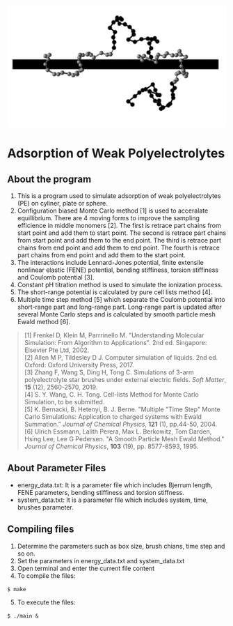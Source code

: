 
![Schmetical Diagram](https://github.com/wangshaoyun/Configurational-Bias-Monte-Carlo/blob/master/cylinder.png "Simulation System")
# Adsorption of Weak Polyelectrolytes
## About the program
1. This is a program used to simulate adsorption of weak polyelectrolytes (PE) on cyliner, plate or sphere.
2. Configuration biased Monte Carlo method [1] is used to acceralate equillibrium. There are 4 moving forms to improve the sampling efficience in middle monomers [2]. The first is retrace part chains from start point and add them to start point. The second is retrace part chains from start point and add them to the end point. The third is retrace part chains from end point and add them to end point. The fourth is retrace part chains from end point and add them to the start point.
3. The interactions include Lennard-Jones potential, finite extensile nonlinear elastic (FENE) potential, bending stiffiness, torsion stiffiness and Coulomb potential [3].
4. Constant pH titration method is used to simulate the ionization process.
5. The short-range potential is calculated by pure cell lists method [4].
6. Multiple time step method [5] which separate the Coulomb potential into short-range part and long-range part. Long-range part is updated after several Monte Carlo steps and is calculated by smooth particle mesh Ewald method [6].
>[1] Frenkel D, Klein M, Parrrinello M. "Understanding Molecular Simulation: From Algorithm to Applications". 2nd ed. Singapore: Elsevier Pte Ltd, 2002.  
>[2] Allen M P, Tildesley D J. Computer simulation of liquids. 2nd ed. Oxford: Oxford University Press, 2017.  
>[3] Zhang F, Wang S, Ding H, Tong C. Simulations of 3-arm polyelectrolyte star brushes under external electric fields. *Soft Matter*, **15** (12), 2560-2570, 2019.  
>[4] S. Y. Wang, C. H. Tong. Cell-lists Method for Monte Carlo Simulation, to be submitted.  
>[5] K. Bernacki, B. Hetenyi, B. J. Berne. "Multiple "Time Step" Monte Carlo Simulations: Application to charged systems with Ewald Summation." *Journal of Chemical Physics*, **121** (1), pp.44-50, 2004.  
>[6] Ulrich Essmann, Lalith Perera, Max L. Berkowitz, Tom Darden, Hsing Lee, Lee G Pedersen. "A Smooth Particle Mesh Ewald Method." *Journal of Chemical Physics*, **103** (19), pp. 8577-8593, 1995.  

## About Parameter Files 
+ energy_data.txt: It is a parameter file which includes Bjerrum length, FENE parameters, bending stiffiness and torsion stiffness.
+ system_data.txt: It is a parameter file which includes system, time, brushes parameter.  

## Compiling files
1. Determine the parameters such as box size, brush chians, time step and so on.
2. Set the parameters in energy_data.txt and system_data.txt
3. Open terminal and enter the current file content
4. To compile the files:
```
$ make
```
  
5. To execute the files:
```
$ ./main &
```


